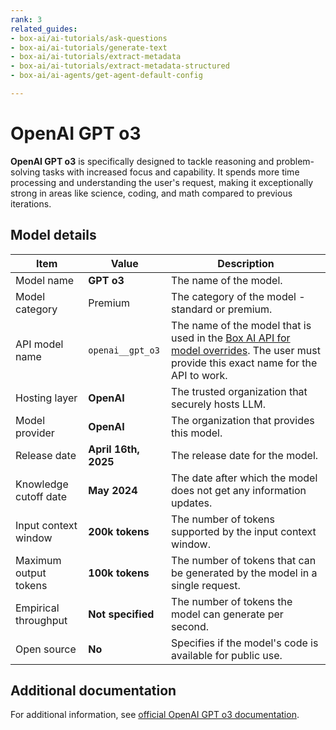 ```yaml
---
rank: 3
related_guides:
- box-ai/ai-tutorials/ask-questions
- box-ai/ai-tutorials/generate-text
- box-ai/ai-tutorials/extract-metadata
- box-ai/ai-tutorials/extract-metadata-structured
- box-ai/ai-agents/get-agent-default-config

---
```

# OpenAI GPT o3

**OpenAI GPT o3** is specifically designed to tackle reasoning and problem-solving tasks with increased focus and capability. It spends more time processing and understanding the user's request, making it exceptionally strong in areas like science, coding, and math compared to previous iterations.

## Model details

| Item | Value | Description |
|-----------|----------|----------|
|Model name|**GPT o3**| The name of the model. |
| Model category | Premium | The category of the model - standard or premium. |
|API model name|`openai__gpt_o3`| The name of the model that is used in the [Box AI API for model overrides][overrides]. The user must provide this exact name for the API to work. |
|Hosting layer| **OpenAI** | The trusted organization that securely hosts LLM. |
|Model provider|**OpenAI**| The organization that provides this model. |
|Release date|**April 16th, 2025** | The release date for the model.|
|Knowledge cutoff date| **May 2024**| The date after which the model does not get any information updates. |
|Input context window |**200k tokens**| The number of tokens supported by the input context window.|
|Maximum output tokens |**100k tokens** |The number of tokens that can be generated by the model in a single request.|
|Empirical throughput| **Not specified** | The number of tokens the model can generate per second.|
|Open source | **No** | Specifies if the model's code is available for public use.|

## Additional documentation

For additional information, see [official OpenAI GPT o3 documentation][openai-o3-model].

[openai-o3-model]: https://openai.com/index/introducing-o3-and-o4-mini/
[overrides]: g://box-ai/ai-agents/ai-agent-overrides